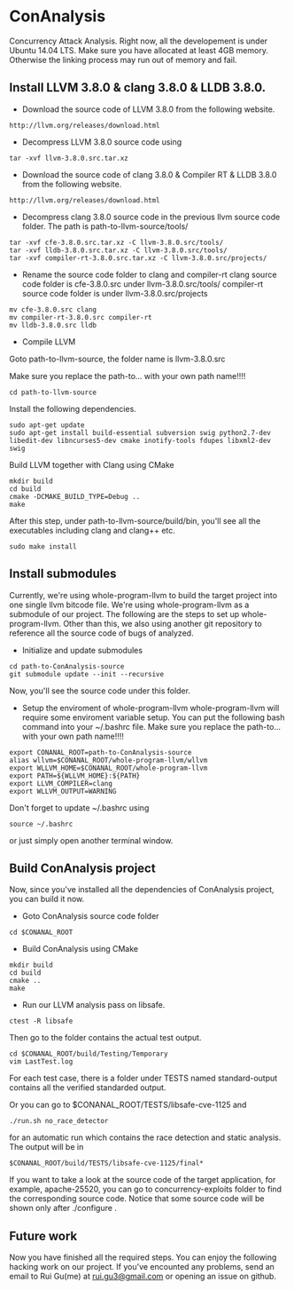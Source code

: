 # ConAnalysis
Concurrency Attack Analysis.
Right now, all the developement is under Ubuntu 14.04 LTS. Make sure you have allocated at least 4GB memory. Otherwise the linking process may run out of memory and fail.

## Install LLVM 3.8.0 & clang 3.8.0 & LLDB 3.8.0.

* Download the source code of LLVM 3.8.0 from the following website.
```
http://llvm.org/releases/download.html
```
* Decompress LLVM 3.8.0 source code using
```
tar -xvf llvm-3.8.0.src.tar.xz
```

* Download the source code of clang 3.8.0 & Compiler RT & LLDB 3.8.0 from the following website.
```
http://llvm.org/releases/download.html
```

* Decompress clang 3.8.0 source code in the previous llvm source code folder.
The path is path-to-llvm-source/tools/
```
tar -xvf cfe-3.8.0.src.tar.xz -C llvm-3.8.0.src/tools/
tar -xvf lldb-3.8.0.src.tar.xz -C llvm-3.8.0.src/tools/
tar -xvf compiler-rt-3.8.0.src.tar.xz -C llvm-3.8.0.src/projects/
```

* Rename the source code folder to clang and compiler-rt
clang source code folder is cfe-3.8.0.src under llvm-3.8.0.src/tools/
compiler-rt source code folder is under llvm-3.8.0.src/projects

```
mv cfe-3.8.0.src clang
mv compiler-rt-3.8.0.src compiler-rt
mv lldb-3.8.0.src lldb
```

* Compile LLVM

Goto path-to-llvm-source, the folder name is llvm-3.8.0.src

Make sure you replace the path-to... with your own path name!!!!
```
cd path-to-llvm-source
```

Install the following dependencies.
```
sudo apt-get update
sudo apt-get install build-essential subversion swig python2.7-dev libedit-dev libncurses5-dev cmake inotify-tools fdupes libxml2-dev swig
```
Build LLVM together with Clang using CMake
```
mkdir build
cd build
cmake -DCMAKE_BUILD_TYPE=Debug ..
make
```
After this step, under path-to-llvm-source/build/bin, you'll see all the executables including clang and clang++ etc.
```
sudo make install
```
## Install submodules
Currently, we're using whole-program-llvm to build the target project into one single llvm bitcode file.
We're using whole-program-llvm as a submodule of our project. The following are the steps to set up whole-program-llvm.
Other than this, we also using another git repository to reference all the source code of bugs of analyzed.

* Initialize and update submodules
```
cd path-to-ConAnalysis-source
git submodule update --init --recursive
```
Now, you'll see the source code under this folder.

* Setup the enviroment of whole-program-llvm
whole-program-llvm will require some enviroment variable setup. You can put the following bash command into your ~/.bashrc file.
Make sure you replace the path-to... with your own path name!!!!
```
export CONANAL_ROOT=path-to-ConAnalysis-source
alias wllvm=$CONANAL_ROOT/whole-program-llvm/wllvm
export WLLVM_HOME=$CONANAL_ROOT/whole-program-llvm
export PATH=${WLLVM_HOME}:${PATH}
export LLVM_COMPILER=clang
export WLLVM_OUTPUT=WARNING
```
Don't forget to update ~/.bashrc using
```
source ~/.bashrc
```
or just simply open another terminal window.

## Build ConAnalysis project
Now, since you've installed all the dependencies of ConAnalysis project, you can build it now.

* Goto ConAnalysis source code folder
```
cd $CONANAL_ROOT
```
* Build ConAnalysis using CMake
```
mkdir build
cd build
cmake ..
make
```
* Run our LLVM analysis pass on libsafe.
```
ctest -R libsafe
```
Then go to the folder contains the actual test output. 
```
cd $CONANAL_ROOT/build/Testing/Temporary
vim LastTest.log
```
For each test case, there is a folder under TESTS named standard-output contains all the verified standarded output.

Or you can go to $CONANAL_ROOT/TESTS/libsafe-cve-1125 and 
```
./run.sh no_race_detector
```
for an automatic run which contains the race detection and static analysis. The output will be in
```
$CONANAL_ROOT/build/TESTS/libsafe-cve-1125/final*
```
If you want to take a look at the source code of the target application, for example, apache-25520, you can go to concurrency-exploits folder to find the corresponding source code. Notice that some source code will be shown only after ./configure .

## Future work
Now you have finished all the required steps. You can enjoy the following hacking work on our project.
If you've encounted any problems, send an email to Rui Gu(me) at rui.gu3@gmail.com or opening an issue on github.


